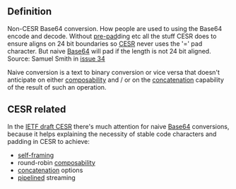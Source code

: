 ## Definition

Non-CESR Base64 conversion. How people are used to using the Base64 encode and decode.  Without [pre-pad](pre-pad)ding etc all the stuff CESR does to ensure aligns on 24 bit boundaries so [CESR](CESR) never uses the '=' pad character. But naive [Base64](Base64) will pad if the length is not 24 bit aligned.\
Source: Samuel Smith in [issue 34](https://github.com/WebOfTrust/ietf-cesr/issues/34)

Naive conversion is a text to binary conversion or vice versa that doesn't anticipate on either [composability](composability) and / or on the [concatenation](concatenation) capability of the result of such an operation.

## CESR related
In the [IETF draft CESR](https://github.com/WebOfTrust/ietf-cesr/blob/main/draft-ssmith-cesr.md#conversions) there's much attention for naive [Base64](base64) conversions, because it helps explaining the necessity of stable code characters and padding in CESR to achieve:
- [self-framing](self-framing)
- round-robin [composability](composability)
- [concatenation](concatenation) options
- [pipelined](pipelining) streaming

